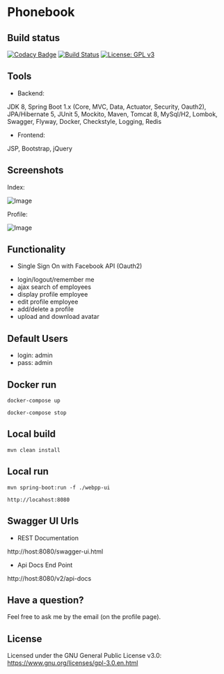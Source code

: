 # Phonebook 

## Build status
[![Codacy Badge](https://api.codacy.com/project/badge/Grade/297a8adb85224fc7a6dc2b8fdf2c5232)](https://www.codacy.com/app/evgeniy/Phonebook)
[![Build Status](https://travis-ci.org/roldevg/phonebook.svg?branch=master)](https://travis-ci.org/roldevg/phonebook)
[![License: GPL v3](https://img.shields.io/badge/License-GPL%20v3-blue.svg)](https://www.gnu.org/licenses/gpl-3.0)

## Tools

- Backend: 

JDK 8, Spring Boot 1.x (Core, MVC, Data, Actuator, Security, Oauth2),
JPA/Hibernate 5, JUnit 5, Mockito, Maven, Tomcat 8, MySql/H2, Lombok, 
Swagger, Flyway, Docker, Checkstyle, Logging, Redis

- Frontend:

JSP, Bootstrap, jQuery
  
## Screenshots

Index: 

![Image](https://i.gyazo.com/1a933394d633716e6149808cb1a3ae95.png)

Profile: 

![Image](https://i.gyazo.com/c25878f30dd2d5bde4decc5cd48f8d88.png)

## Functionality

- Single Sign On with Facebook API (Oauth2)
+ login/logout/remember me
+ ajax search of employees 
+ display profile employee 
+ edit profile employee 
+ add/delete a profile
+ upload and download avatar

## Default Users

- login: admin
- pass: admin

## Docker run 

```
docker-compose up
```

```
docker-compose stop
```

## Local build

```
mvn clean install
```

## Local run 

```
mvn spring-boot:run -f ./webpp-ui
```

```
http://locahost:8080
```

## Swagger UI Urls

- REST Documentation

http://host:8080/swagger-ui.html

- Api Docs End Point

http://host:8080/v2/api-docs

## Have a question?

Feel free to ask me by the email (on the profile page).

## License

Licensed under the GNU General Public License v3.0: https://www.gnu.org/licenses/gpl-3.0.en.html
